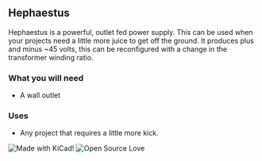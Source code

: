 ## Hephaestus 
Hephaestus is a powerful, outlet fed power supply. This can be used when your projects need a little more juice to get off the ground. It produces plus and minus ~45 volts, this can be reconfigured with a change in the transformer winding ratio. 

### What you will need
* A wall outlet

### Uses
* Any project that requires a little more kick. 

![Made with KiCad!](https://img.shields.io/badge/Made%20with%20-KiCad-blue.svg)
![Open Source Love](https://badges.frapsoft.com/os/v2/open-source.png?v=103)